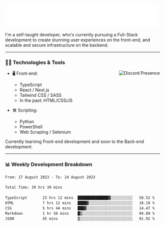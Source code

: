 <img src="assets/wave.svg" alt=":wave:" />

I'm a self-taught developer, who's currently pursuing a Full-Stack development to create stunning user experiences on the front-end, and scalable and secure infrastructure on the backend.

---

### 🧑‍💻 Technologies & Tools

<a href="https://discord.com/users/414304208649453568" target="_blank" rel="nofollow">
   <img src="https://lanyard-profile-readme.vercel.app/api/414304208649453568?idleMessage=Probably%20doing%20something%20else..." alt="Discord Presence" align="right">
</a>

- 🖥️ Front-end:

  - TypeScript
  - React / Next.js
  - Tailwind CSS / SASS
  - In the past: HTML/CSS/JS

- 🛠 Scripting:

  - Python
  - PowerShell
  - Web Scraping / Selenium

Currently learning Front-end development and soon to the Back-end development.

---

### 📊 Weekly Development Breakdown

<!-- ![ccrsxx's GitHub Stats](https://github-readme-stats.vercel.app/api?username=ccrsxx&count_private=true&theme=tokyonight) -->
<!-- ![ccrsxx's Top Langs](https://github-readme-stats.vercel.app/api/top-langs/?username=ccrsxx&hide=lua,java,html&theme=tokyonight) -->

<!--START_SECTION:waka-->

```txt
From: 17 August 2023 - To: 24 August 2023

Total Time: 39 hrs 39 mins

TypeScript       23 hrs 12 mins  ██████████████▓░░░░░░░░░░   58.52 %
HTML             7 hrs 12 mins   ████▓░░░░░░░░░░░░░░░░░░░░   18.19 %
CSS              5 hrs 44 mins   ███▓░░░░░░░░░░░░░░░░░░░░░   14.47 %
Markdown         1 hr 56 mins    █▒░░░░░░░░░░░░░░░░░░░░░░░   04.89 %
JSON             45 mins         ▒░░░░░░░░░░░░░░░░░░░░░░░░   01.92 %
```

<!--END_SECTION:waka-->
